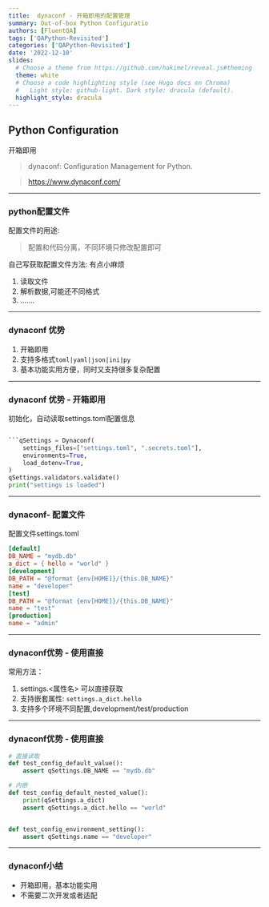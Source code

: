 ```yaml
---
title:  dynaconf - 开箱即用的配置管理
summary: Out-of-box Python Configuratio
authors: [FluentQA]
tags: ['QAPython-Revisited']
categories: ['QAPython-Revisited']
date: '2022-12-10'
slides:
  # Choose a theme from https://github.com/hakimel/reveal.js#theming
  theme: white
  # Choose a code highlighting style (see Hugo docs on Chroma)
  #   Light style: github-light. Dark style: dracula (default).
  highlight_style: dracula
---
```


## Python Configuration 

开箱即用

> dynaconf: Configuration Management for Python.
   
> https://www.dynaconf.com/

--- 

###  python配置文件

配置文件的用途: 
> 配置和代码分离，不同环境只修改配置即可

自己写获取配置文件方法: 有点小麻烦
1. 读取文件
2. 解析数据,可能还不同格式
3. .......

---


### dynaconf 优势

1. 开箱即用
2. 支持多格式```toml|yaml|json|ini|py```
3. 基本功能实用方便，同时又支持很多复杂配置

---

### dynaconf 优势 - 开箱即用

初始化，自动读取settings.toml配置信息

```python

```qSettings = Dynaconf(
    settings_files=["settings.toml", ".secrets.toml"],
    environments=True,
    load_dotenv=True,
)
qSettings.validators.validate()
print("settings is loaded")
```
--- 

### dynaconf- 配置文件
配置文件settings.toml
```toml
[default]
DB_NAME = "mydb.db"
a_dict = { hello = "world" }
[development]
DB_PATH = "@format {env[HOME]}/{this.DB_NAME}"
name = "developer"
[test]
DB_PATH = "@format {env[HOME]}/{this.DB_NAME}"
name = "test"
[production]
name = "admin"
```

--- 

### dynaconf优势 - 使用直接
常用方法：
1. settings.<属性名> 可以直接获取
2. 支持嵌套属性: ```settings.a_dict.hello```
4. 支持多个环境不同配置,development/test/production
---

### dynaconf优势 - 使用直接
```python
# 直接读取
def test_config_default_value(): 
    assert qSettings.DB_NAME == "mydb.db"

# 内嵌
def test_config_default_nested_value():
    print(qSettings.a_dict)
    assert qSettings.a_dict.hello == "world"


def test_config_environment_setting():
    assert qSettings.name == "developer"
```

--- 

### dynaconf小结

- 开箱即用，基本功能实用
- 不需要二次开发或者适配

